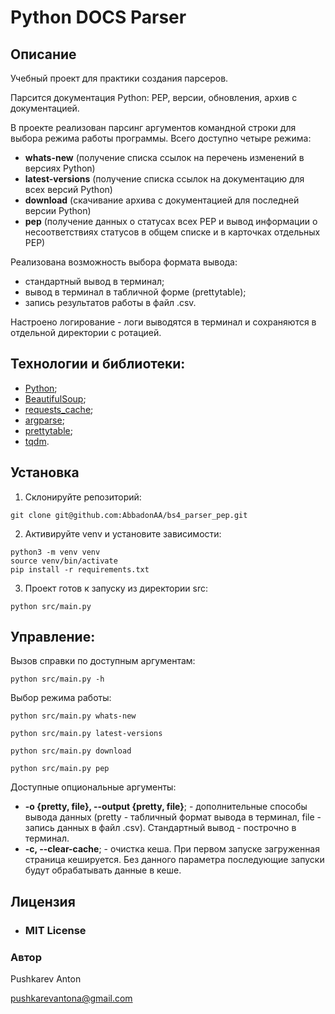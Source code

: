 # Python DOCS Parser

## Описание

Учебный проект для практики создания парсеров.

Парсится документация Python: PEP, версии, обновления, архив с документацией.

В проекте реализован парсинг аргументов командной строки для выбора режима работы программы. Всего доступно четыре режима:
- **whats-new** (получение списка ссылок на перечень изменений в версиях Python)
- **latest-versions** (получение списка ссылок на документацию для всех версий Python)
- **download** (скачивание архива с документацией для последней версии Python)
- **pep** (получение данных о статусах всех PEP и вывод информации о несоответствиях статусов в общем списке и в карточках отдельных PEP)

Реализована возможность выбора формата вывода:
- стандартный вывод в терминал;
- вывод в терминал в табличной форме (prettytable);
- запись результатов работы в файл .csv.

Настроено логирование - логи выводятся в терминал и сохраняются в отдельной директории с ротацией.

## Технологии и библиотеки:
- [Python](https://www.python.org/);
- [BeautifulSoup](https://pypi.org/project/beautifulsoup4/);
- [requests_cache](https://pypi.org/project/requests-cache/);
- [argparse](https://docs.python.org/3/library/argparse.html);
- [prettytable](https://pypi.org/project/prettytable/);
- [tqdm](https://pypi.org/project/tqdm/).

## Установка
1. Склонируйте репозиторий:
```
git clone git@github.com:AbbadonAA/bs4_parser_pep.git
```
2. Активируйте venv и установите зависимости:
```
python3 -m venv venv
source venv/bin/activate
pip install -r requirements.txt
```
3. Проект готов к запуску из директории src:
```
python src/main.py
```
## Управление:

Вызов справки по доступным аргументам:
```
python src/main.py -h
```

Выбор режима работы:
```
python src/main.py whats-new
```
```
python src/main.py latest-versions
```
```
python src/main.py download
```
```
python src/main.py pep
```
Доступные опциональные аргументы:
- **-o {pretty, file}, --output {pretty, file}**; - дополнительные способы вывода данных (pretty - табличный формат вывода в терминал, file - запись данных в файл .csv). Стандартный вывод - построчно в терминал.
- **-с, --clear-cache**; - очистка кеша. При первом запуске загруженная страница кешируется. Без данного параметра последующие запуски будут обрабатывать данные в кеше.

## Лицензия
- ### **MIT License**

### Автор
Pushkarev Anton

pushkarevantona@gmail.com


